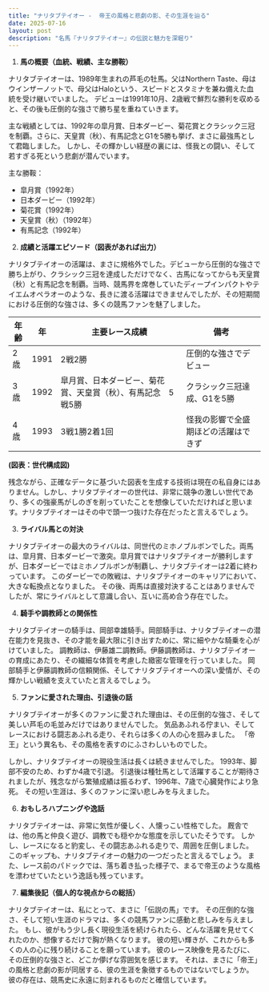```yaml
---
title: "ナリタブテイオー -  帝王の風格と悲劇の影、その生涯を辿る"
date: 2025-07-16
layout: post
description: "名馬『ナリタブテイオー』の伝説と魅力を深堀り"
---
```


1. **馬の概要（血統、戦績、主な勝鞍）**

ナリタブテイオーは、1989年生まれの芦毛の牡馬。父はNorthern Taste、母はウインザーノットで、母父はHaloという、スピードとスタミナを兼ね備えた血統を受け継いでいました。  デビューは1991年10月、2歳戦で鮮烈な勝利を収めると、その後も圧倒的な強さで勝ち星を重ねていきます。

主な戦績としては、1992年の皐月賞、日本ダービー、菊花賞とクラシック三冠を制覇。さらに、天皇賞（秋）、有馬記念とG1を5勝も挙げ、まさに最強馬として君臨しました。  しかし、その輝かしい経歴の裏には、怪我との闘い、そして若すぎる死という悲劇が潜んでいます。

主な勝鞍：

* 皐月賞（1992年）
* 日本ダービー（1992年）
* 菊花賞（1992年）
* 天皇賞（秋）（1992年）
* 有馬記念（1992年）


2. **成績と活躍エピソード（図表があれば出力）**

ナリタブテイオーの活躍は、まさに規格外でした。デビューから圧倒的な強さで勝ち上がり、クラシック三冠を達成しただけでなく、古馬になってからも天皇賞（秋）と有馬記念を制覇。当時、競馬界を席巻していたディープインパクトやテイエムオペラオーのような、長きに渡る活躍はできませんでしたが、その短期間における圧倒的な強さは、多くの競馬ファンを魅了しました。

| 年齢 | 年 | 主要レース成績 | 備考 |
|---|---|---|---|
| 2歳 | 1991 | 2戦2勝 | 圧倒的な強さでデビュー |
| 3歳 | 1992 | 皐月賞、日本ダービー、菊花賞、天皇賞（秋）、有馬記念　5戦5勝 | クラシック三冠達成、G1を5勝 |
| 4歳 | 1993 |  3戦1勝2着1回 | 怪我の影響で全盛期ほどの活躍はできず |


**(図表：世代構成図)**

残念ながら、正確なデータに基づいた図表を生成する技術は現在の私自身にはありません。しかし、ナリタブテイオーの世代は、非常に競争の激しい世代であり、多くの強豪馬がしのぎを削っていたことを想像していただければと思います。ナリタブテイオーはその中で頭一つ抜けた存在だったと言えるでしょう。


3. **ライバル馬との対決**

ナリタブテイオーの最大のライバルは、同世代のミホノブルボンでした。両馬は、皐月賞、日本ダービーで激突。皐月賞ではナリタブテイオーが勝利しますが、日本ダービーではミホノブルボンが制覇し、ナリタブテイオーは2着に終わっています。  このダービーでの敗戦は、ナリタブテイオーのキャリアにおいて、大きな転換点となりました。  その後、両馬は直接対決することはありませんでしたが、常にライバルとして意識し合い、互いに高め合う存在でした。


4. **騎手や調教師との関係性**

ナリタブテイオーの騎手は、岡部幸雄騎手。岡部騎手は、ナリタブテイオーの潜在能力を見抜き、その才能を最大限に引き出すために、常に細やかな騎乗を心がけていました。  調教師は、伊藤雄二調教師。伊藤調教師は、ナリタブテイオーの育成にあたり、その繊細な体質を考慮した緻密な管理を行っていました。  岡部騎手と伊藤調教師の信頼関係、そしてナリタブテイオーへの深い愛情が、その輝かしい戦績を支えていたと言えるでしょう。


5. **ファンに愛された理由、引退後の話**

ナリタブテイオーが多くのファンに愛された理由は、その圧倒的な強さ、そして美しい芦毛の毛並みだけではありませんでした。  気品あふれる佇まい、そしてレースにおける闘志あふれる走り、それらは多くの人の心を掴みました。  「帝王」という異名も、その風格を表すのにふさわしいものでした。

しかし、ナリタブテイオーの現役生活は長くは続きませんでした。  1993年、脚部不安のため、わずか4歳で引退。  引退後は種牡馬として活躍することが期待されましたが、残念ながら繁殖成績は振るわず、1996年、7歳で心臓発作により急死。  その短い生涯は、多くのファンに深い悲しみを与えました。


6. **おもしろハプニングや逸話**

ナリタブテイオーは、非常に気性が優しく、人懐っこい性格でした。  厩舎では、他の馬と仲良く遊び、調教でも穏やかな態度を示していたそうです。  しかし、レースになると豹変し、その闘志あふれる走りで、周囲を圧倒しました。  このギャップも、ナリタブテイオーの魅力の一つだったと言えるでしょう。  また、レース前のパドックでは、落ち着き払った様子で、まるで帝王のような風格を漂わせていたという逸話も残っています。


7. **編集後記（個人的な視点からの総括）**

ナリタブテイオーは、私にとって、まさに「伝説の馬」です。  その圧倒的な強さ、そして短い生涯のドラマは、多くの競馬ファンに感動と悲しみを与えました。  もし、彼がもう少し長く現役生活を続けられたら、どんな活躍を見せてくれたのか、想像するだけで胸が熱くなります。  彼の短い輝きが、これからも多くの人の心に残り続けることを願っています。  彼のレース映像を見るたびに、その圧倒的な強さと、どこか儚げな雰囲気を感じます。  それは、まさに「帝王」の風格と悲劇の影が同居する、彼の生涯を象徴するものではないでしょうか。  彼の存在は、競馬史に永遠に刻まれるものだと確信しています。
